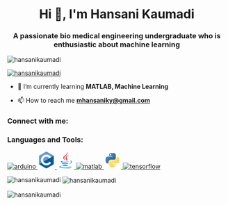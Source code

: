 <h1 align="center">Hi 👋, I'm Hansani Kaumadi</h1>
<h3 align="center">A passionate bio medical engineering undergraduate who is enthusiastic about machine learning</h3>

<p align="left"> <img src="https://komarev.com/ghpvc/?username=hansanikaumadi&label=Profile%20views&color=0e75b6&style=flat" alt="hansanikaumadi" /> </p>

<p align="left"> <a href="https://github.com/ryo-ma/github-profile-trophy"><img src="https://github-profile-trophy.vercel.app/?username=hansanikaumadi" alt="hansanikaumadi" /></a> </p>

- 🌱 I’m currently learning **MATLAB, Machine Learning**

- 📫 How to reach me **mhansaniky@gmail.com**

<h3 align="left">Connect with me:</h3>
<p align="left">
</p>

<h3 align="left">Languages and Tools:</h3>
<p align="left"> <a href="https://www.arduino.cc/" target="_blank" rel="noreferrer"> <img src="https://cdn.worldvectorlogo.com/logos/arduino-1.svg" alt="arduino" width="40" height="40"/> </a> <a href="https://www.cprogramming.com/" target="_blank" rel="noreferrer"> <img src="https://raw.githubusercontent.com/devicons/devicon/master/icons/c/c-original.svg" alt="c" width="40" height="40"/> </a> <a href="https://www.java.com" target="_blank" rel="noreferrer"> <img src="https://raw.githubusercontent.com/devicons/devicon/master/icons/java/java-original.svg" alt="java" width="40" height="40"/> </a> <a href="https://www.mathworks.com/" target="_blank" rel="noreferrer"> <img src="https://upload.wikimedia.org/wikipedia/commons/2/21/Matlab_Logo.png" alt="matlab" width="40" height="40"/> </a> <a href="https://www.python.org" target="_blank" rel="noreferrer"> <img src="https://raw.githubusercontent.com/devicons/devicon/master/icons/python/python-original.svg" alt="python" width="40" height="40"/> </a> <a href="https://www.tensorflow.org" target="_blank" rel="noreferrer"> <img src="https://www.vectorlogo.zone/logos/tensorflow/tensorflow-icon.svg" alt="tensorflow" width="40" height="40"/> </a> </p>

<p><img align="left" src="https://github-readme-stats.vercel.app/api/top-langs?username=hansanikaumadi&show_icons=true&locale=en&layout=compact" alt="hansanikaumadi" /></p>

<p>&nbsp;<img align="center" src="https://github-readme-stats.vercel.app/api?username=hansanikaumadi&show_icons=true&locale=en" alt="hansanikaumadi" /></p>

<p><img align="center" src="https://github-readme-streak-stats.herokuapp.com/?user=hansanikaumadi&" alt="hansanikaumadi" /></p>
